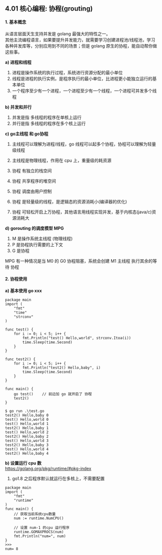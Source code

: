 ## 4.01 核心编程: 协程(grouting)

#### 1. 基本概念

从语言层面天生支持并发是 golang 最强大的特性之一。      
其他主流编程语言，如果要提升并发能力，就需要学习创建进程池/线程池，学习各种并发库等，分别应用到不同的场景；但是 golang 原生的协程，能自动帮你做这些事。

**a) 进程和线程**     
1. 进程是操作系统的执行过程，系统进行资源分配的最小单位
2. 线程是进程的执行实例，是程序执行的最小单位，比进程更小能独立运行的基本单位
3. 一个程序至少有一个进程，一个进程至少有一个线程，一个进程可并发多个线程


**b) 并发和并行**
1. 并发是指 多线程的程序在单核上运行
2. 并行是指 多线程的程序在多个核上运行


**c) go主线程 和 go协程**
1. 主线程可以理解为进程/线程，go 线程可以起多个协程，协程可以理解为轻量级线程
2. 主线程是物理线程，作用在 cpu 上，重量级的耗资源

1. 协程 有独立的栈空间
2. 协程 共享程序的堆空间
3. 协程 调度由用户控制
4. 协程 是轻量级的线程，是逻辑态的资源消耗小(编译器的优化)
5. 协程 可轻松开启上万协程，其他语言用线程实现并发，基于内核态(java/c)资源消耗大

**d) gorouting 的调度模型 MPG**  
1. M 是操作系统主线程 (物理线程)  
2. P 是协程执行需要的上下文
3. G 是协程

MPG 有一种情况是当 M0 的 G0 协程阻塞，系统会创建 M1 主线程 执行其余的等待 协程



#### 2. 协程使用

**a) 基本使用 go xxx**
```
package main
import (
    "fmt"
    "time"
    "strconv"
)

func test() {
    for i := 0; i < 5; i++ {
        fmt.Println("test() Hello,world", strconv.Itoa(i))
        time.Sleep(time.Second)
    }
}

func test2() {
    for i := 0; i < 5; i++ {
        fmt.Println("test2() Hello,baby", i)
        time.Sleep(time.Second)
    }
}

func main() {
    go test()    // 前边加 go 就开启了 协程
    test2()
}

$ go run .\test.go
test2() Hello,baby 0
test() Hello,world 0
test() Hello,world 1
test2() Hello,baby 1
test() Hello,world 2
test2() Hello,baby 2
test() Hello,world 3
test2() Hello,baby 3
test() Hello,world 4
test2() Hello,baby 4
```


**b) 设置运行 cpu 数**  
<https://golang.org/pkg/runtime/#pkg-index> 

1. go1.8 之后程序默认就运行在多核上，不需要配置
  
```
package main
import (
    "fmt"
    "runtime"
)
func main() {
    // 获取当前系统cpu数量
    num := runtime.NumCPU()
    
    // 设置 num-1 的cpu 运行程序
    runtime.GOMAXPROCS(num)
    fmt.Println("num=", num)
}
>>>
num= 8
```

